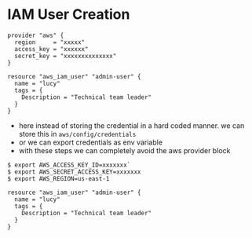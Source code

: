 # IAM User Creation 
```
provider "aws" {
  region     = "xxxxx"
  access_key = "xxxxxx"
  secret_key = "xxxxxxxxxxxxxx"
}

resource "aws_iam_user" "admin-user" {
  name = "lucy"
  tags = {
    Description = "Technical team leader"
  }
}

```

- here instead of storing the credential in a hard coded manner. we can store this in `aws/config/credentials`
- or we can export credentials as env variable 
- with these steps we can completely avoid the aws provider block
```
$ export AWS_ACCESS_KEY_ID=xxxxxxx`
$ export AWS_SECRET_ACCESS_KEY=xxxxxxx
$ export AWS_REGION=us-east-1
```
```
resource "aws_iam_user" "admin-user" {
  name = "lucy"
  tags = {
    Description = "Technical team leader"
  }
}
```

